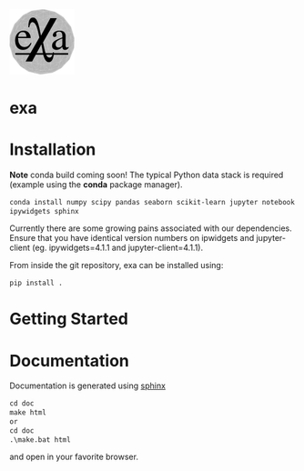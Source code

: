 ![Alt test](doc/source/_static/logo.png)
# exa


# Installation
**Note** conda build coming soon! 
The typical Python data stack is required (example using the **conda** package manager).
```
conda install numpy scipy pandas seaborn scikit-learn jupyter notebook ipywidgets sphinx
```
Currently there are some growing pains associated with our dependencies. Ensure that
you have identical version numbers on ipwidgets and jupyter-client (eg. ipywidgets=4.1.1 
and jupyter-client=4.1.1).

From inside the git repository, exa can be installed using:
```
pip install .
```


# Getting Started


# Documentation
Documentation is generated using [sphinx](http://sphinx-doc.org "Sphinx")
```
cd doc
make html
or
cd doc
.\make.bat html
```
and open in your favorite browser.
